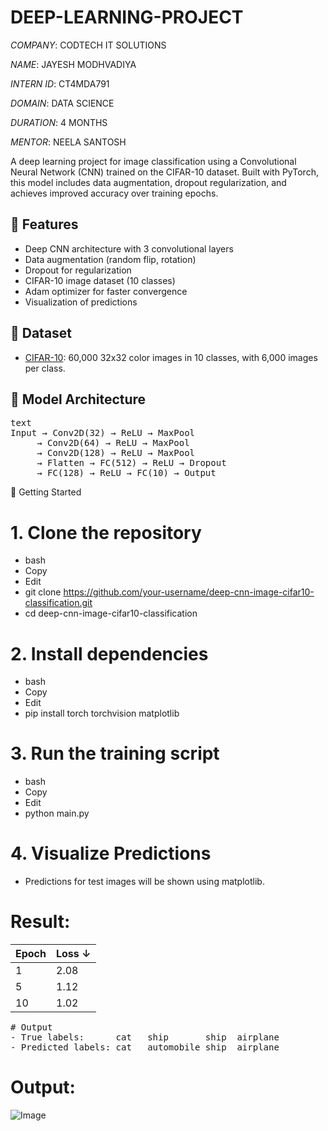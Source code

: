 # DEEP-LEARNING-PROJECT

*COMPANY*: CODTECH IT SOLUTIONS

*NAME*: JAYESH MODHVADIYA

*INTERN ID*: CT4MDA791

*DOMAIN*: DATA SCIENCE

*DURATION*: 4 MONTHS

*MENTOR*: NEELA SANTOSH


A deep learning project for image classification using a Convolutional Neural Network (CNN) trained on the CIFAR-10 dataset. Built with PyTorch, this model includes data augmentation, dropout regularization, and achieves improved accuracy over training epochs.

## 📌 Features

- Deep CNN architecture with 3 convolutional layers
- Data augmentation (random flip, rotation)
- Dropout for regularization
- CIFAR-10 image dataset (10 classes)
- Adam optimizer for faster convergence
- Visualization of predictions

## 📁 Dataset

- [CIFAR-10](https://www.cs.toronto.edu/~kriz/cifar.html): 60,000 32x32 color images in 10 classes, with 6,000 images per class.

## 🧠 Model Architecture

<pre>text
Input → Conv2D(32) → ReLU → MaxPool
     → Conv2D(64) → ReLU → MaxPool
     → Conv2D(128) → ReLU → MaxPool
     → Flatten → FC(512) → ReLU → Dropout
     → FC(128) → ReLU → FC(10) → Output</pre>

🚀 Getting Started
# 1. Clone the repository
  - bash
  - Copy
  - Edit
  - git clone https://github.com/your-username/deep-cnn-image-cifar10-classification.git
  - cd deep-cnn-image-cifar10-classification
# 2. Install dependencies
  - bash
  - Copy
  - Edit
  - pip install torch torchvision matplotlib
# 3. Run the training script
  - bash
  - Copy
  - Edit
  - python main.py
# 4. Visualize Predictions
  - Predictions for test images will be shown using matplotlib.

# Result:
| Epoch | Loss ↓ |
| ----- | ------ |
| 1     |  2.08  |
| 5     |  1.12  |
| 10    |  1.02  |

<pre># Output
- True labels:      cat   ship       ship  airplane
- Predicted labels: cat   automobile ship  airplane</pre>

# Output:
![Image](https://github.com/user-attachments/assets/e69e2b1a-6b59-4fc8-93a1-dcef55386390)

